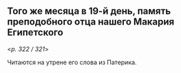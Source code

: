 
## Того же месяца в 19-й день, память преподобного отца нашего Макария Египетского

<*p. 322 / 321*>

Читаются на утрене его слова из Патерика. 

